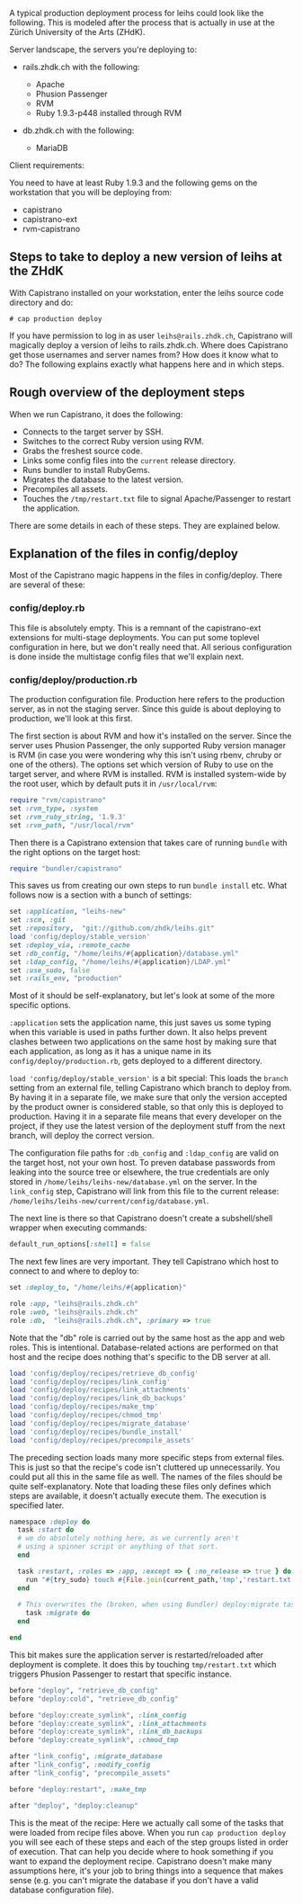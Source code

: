 A typical production deployment process for leihs could look like the following. This is modeled after the process that is actually in use at the Zürich University of the Arts (ZHdK).

Server landscape, the servers you're deploying to:

* rails.zhdk.ch with the following:
  * Apache
  * Phusion Passenger
  * RVM
  * Ruby 1.9.3-p448 installed through RVM

* db.zhdk.ch with the following:
  * MariaDB


Client requirements:

You need to have at least Ruby 1.9.3 and the following gems on the workstation that you will be deploying from:

* capistrano
* capistrano-ext
* rvm-capistrano


## Steps to take to deploy a new version of leihs at the ZHdK

With Capistrano installed on your workstation, enter the leihs source code directory and do:

    # cap production deploy

If you have permission to log in as user `leihs@rails.zhdk.ch`, Capistrano will magically deploy a version of leihs to rails.zhdk.ch. Where does Capistrano get those usernames and server names from? How does it know what to do? The following explains exactly what happens here and in which steps.


## Rough overview of the deployment steps

When we run Capistrano, it does the following:

* Connects to the target server by SSH.
* Switches to the correct Ruby version using RVM.
* Grabs the freshest source code.
* Links some config files into the `current` release directory.
* Runs bundler to install RubyGems.
* Migrates the database to the latest version.
* Precompiles all assets.
* Touches the `/tmp/restart.txt` file to signal Apache/Passenger to restart the application.

There are some details in each of these steps. They are explained below.

## Explanation of the files in config/deploy

Most of the Capistrano magic happens in the files in config/deploy. There are several of these:

### config/deploy.rb

This file is absolutely empty. This is a remnant of the capistrano-ext extensions for multi-stage deployments. You can put some toplevel configuration in here, but we don't really need that. All serious configuration is done inside the multistage config files that we'll explain next.


### config/deploy/production.rb

The production configuration file. Production here refers to the production server, as in not the staging server. Since this guide is about deploying to production, we'll look at this first.

The first section is about RVM and how it's installed on the server. Since the server uses Phusion Passenger, the only supported Ruby version manager is RVM (in case you were wondering why this isn't using rbenv, chruby or one of the others). The options set which version of Ruby to use on the target server, and where RVM is installed. RVM is installed system-wide by the root user, which by default puts it in `/usr/local/rvm`:

```ruby
require "rvm/capistrano"
set :rvm_type, :system
set :rvm_ruby_string, '1.9.3'
set :rvm_path, "/usr/local/rvm"
```

Then there is a Capistrano extension that takes care of running `bundle` with the right options on the target host:

```ruby
require "bundler/capistrano"
```

This saves us from creating our own steps to run `bundle install` etc. What follows now is a section with a bunch of settings:


```ruby
set :application, "leihs-new"
set :scm, :git
set :repository,  "git://github.com/zhdk/leihs.git"
load 'config/deploy/stable_version'
set :deploy_via, :remote_cache
set :db_config, "/home/leihs/#{application}/database.yml"
set :ldap_config, "/home/leihs/#{application}/LDAP.yml"
set :use_sudo, false
set :rails_env, "production"
```

Most of it should be self-explanatory, but let's look at some of the more specific options. 

`:application` sets the application name, this just saves us some typing when this variable is used in paths further down. It also helps prevent clashes between two applications on the same host by making sure that each application, as long as it has a unique name in its `config/deploy/production.rb`, gets deployed to a different directory.

`load 'config/deploy/stable_version'` is a bit special: This loads the `branch` setting from an external file, telling Capistrano which branch to deploy from. By having it in a separate file, we make sure that only the version accepted by the product owner is considered stable, so that only this is deployed to production. Having it in a separate file means that every developer on the project, if they use the latest version of the deployment stuff from the next branch, will deploy the correct version.

The configuration file paths for `:db_config` and `:ldap_config` are valid on the target host, not your own host. To preven database passwords from leaking into the source tree or elsewhere, the true credentials are only stored in `/home/leihs/leihs-new/database.yml` on the server. In the `link_config` step, Capistrano will link from this file to the current release: `/home/leihs/leihs-new/current/config/database.yml`.


The next line is there so that Capistrano doesn't create a subshell/shell wrapper when executing commands:

```ruby
default_run_options[:shell] = false
```

The next few lines are very important. They tell Capistrano which host to connect to and where to deploy to:

```ruby
set :deploy_to, "/home/leihs/#{application}"

role :app, "leihs@rails.zhdk.ch"
role :web, "leihs@rails.zhdk.ch"
role :db,  "leihs@rails.zhdk.ch", :primary => true
```

Note that the "db" role is carried out by the same host as the app and web roles. This is intentional. Database-related actions are performed on that host and the recipe does nothing that's specific to the DB server at all.


```ruby
load 'config/deploy/recipes/retrieve_db_config'
load 'config/deploy/recipes/link_config'
load 'config/deploy/recipes/link_attachments'
load 'config/deploy/recipes/link_db_backups'
load 'config/deploy/recipes/make_tmp'
load 'config/deploy/recipes/chmod_tmp'
load 'config/deploy/recipes/migrate_database'
load 'config/deploy/recipes/bundle_install'
load 'config/deploy/recipes/precompile_assets'
```

The preceding section loads many more specific steps from external files. This is just so that the recipe's code isn't cluttered up unnecessarily. You could put all this in the same file as well. The names of the files should be quite self-explanatory. Note that loading these files only defines which steps are available, it doesn't actually execute them. The execution is specified later.


```ruby
namespace :deploy do
  task :start do
  # we do absolutely nothing here, as we currently aren't
  # using a spinner script or anything of that sort.
  end

  task :restart, :roles => :app, :except => { :no_release => true } do
    run "#{try_sudo} touch #{File.join(current_path,'tmp','restart.txt')}"
  end
  
  # This overwrites the (broken, when using Bundler) deploy:migrate task
    task :migrate do
  end

end
```

This bit makes sure the application server is restarted/reloaded after deployment is complete. It does this by touching `tmp/restart.txt` which triggers Phusion Passenger to restart that specific instance.



```ruby
before "deploy", "retrieve_db_config"
before "deploy:cold", "retrieve_db_config"

before "deploy:create_symlink", :link_config
before "deploy:create_symlink", :link_attachments
before "deploy:create_symlink", :link_db_backups
before "deploy:create_symlink", :chmod_tmp

after "link_config", :migrate_database
after "link_config", :modify_config
after "link_config", "precompile_assets"

before "deploy:restart", :make_tmp

after "deploy", "deploy:cleanup"
```

This is the meat of the recipe: Here we actually call some of the tasks that were loaded from recipe files above. When you run `cap production deploy` you will see each of these steps and each of the step groups listed in order of execution. That can help you decide where to hook something if you want to expand the deployment recipe. Capistrano doesn't make many assumptions here, it's your job to bring things into a sequence that makes sense (e.g. you can't migrate the database if you don't have a valid database configuration file).
